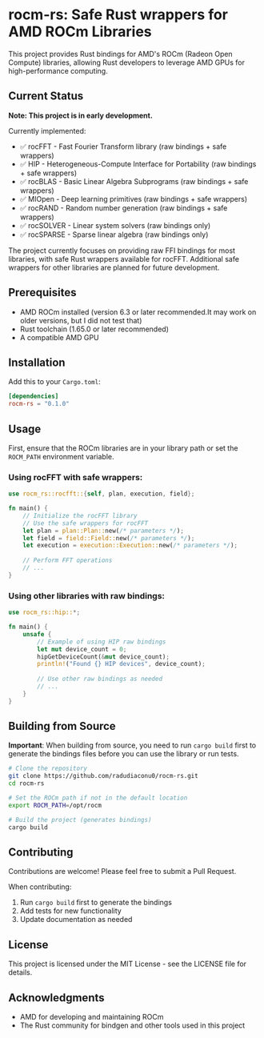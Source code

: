 # rocm-rs: Safe Rust wrappers for AMD ROCm Libraries

This project provides Rust bindings for AMD's ROCm (Radeon Open Compute) libraries, allowing Rust developers to leverage AMD GPUs for high-performance computing.

## Current Status

**Note: This project is in early development.**

Currently implemented:
- ✅ rocFFT - Fast Fourier Transform library (raw bindings + safe wrappers)
- ✅ HIP - Heterogeneous-Compute Interface for Portability (raw bindings + safe wrappers)
- ✅ rocBLAS - Basic Linear Algebra Subprograms (raw bindings + safe wrappers)
- ✅ MIOpen - Deep learning primitives (raw bindings + safe wrappers)
- ✅ rocRAND - Random number generation (raw bindings + safe wrappers)
- ✅ rocSOLVER - Linear system solvers (raw bindings only)
- ✅ rocSPARSE - Sparse linear algebra (raw bindings only)

The project currently focuses on providing raw FFI bindings for most libraries, with safe Rust wrappers available for rocFFT. Additional safe wrappers for other libraries are planned for future development.

## Prerequisites

- AMD ROCm installed (version 6.3 or later recommended.It may work on older versions, but I did not test that) 
- Rust toolchain (1.65.0 or later recommended)
- A compatible AMD GPU

## Installation

Add this to your `Cargo.toml`:

```toml
[dependencies]
rocm-rs = "0.1.0"
```

## Usage

First, ensure that the ROCm libraries are in your library path or set the `ROCM_PATH` environment variable.

### Using rocFFT with safe wrappers:

```rust
use rocm_rs::rocfft::{self, plan, execution, field};

fn main() {
    // Initialize the rocFFT library
    // Use the safe wrappers for rocFFT
    let plan = plan::Plan::new(/* parameters */);
    let field = field::Field::new(/* parameters */);
    let execution = execution::Execution::new(/* parameters */);
    
    // Perform FFT operations
    // ...
}
```

### Using other libraries with raw bindings:

```rust
use rocm_rs::hip::*;

fn main() {
    unsafe {
        // Example of using HIP raw bindings
        let mut device_count = 0;
        hipGetDeviceCount(&mut device_count);
        println!("Found {} HIP devices", device_count);
        
        // Use other raw bindings as needed
        // ...
    }
}
```

## Building from Source

**Important**: When building from source, you need to run `cargo build` first to generate the bindings files before you can use the library or run tests.

```bash
# Clone the repository
git clone https://github.com/radudiaconu0/rocm-rs.git
cd rocm-rs

# Set the ROCm path if not in the default location
export ROCM_PATH=/opt/rocm

# Build the project (generates bindings)
cargo build
```

## Contributing

Contributions are welcome! Please feel free to submit a Pull Request.

When contributing:
1. Run `cargo build` first to generate the bindings
2. Add tests for new functionality
3. Update documentation as needed

## License

This project is licensed under the MIT License - see the LICENSE file for details.

## Acknowledgments

- AMD for developing and maintaining ROCm
- The Rust community for bindgen and other tools used in this project
